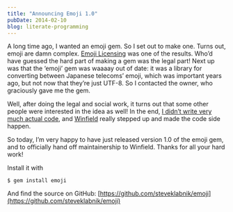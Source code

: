 ```yaml
---
title: "Announcing Emoji 1.0"
pubDate: 2014-02-10
blog: literate-programming
---
```



A long time ago, I wanted an emoji gem. So I set out to make one. Turns out, emoji are damn complex. [Emoji Licensing](http://words.steveklabnik.com/emoji-licensing) was one of the results. Who’d have guessed the hard part of making a gem was the legal part! Next up was that the ‘emoji’ gem was waaaay out of date: it was a library for converting between Japanese telecoms’ emoji, which was important years ago, but not now that they’re just UTF-8. So I contacted the owner, who graciously gave me the gem.

Well, after doing the legal and social work, it turns out that some other people were interested in the idea as well! In the end, [I didn’t write very much actual code](https://github.com/steveklabnik/emoji/commits?author=steveklabnik), and [Winfield](https://github.com/wpeterson) really stepped up and made the code side happen.

So today, I’m very happy to have just released version 1.0 of the emoji gem, and to officially hand off maintainership to Winfield. Thanks for all your hard work!

Install it with

```
$ gem install emoji
```

And find the source on GitHub: [https://github.com/steveklabnik/emoji](https://github.com/steveklabnik/emoji)
